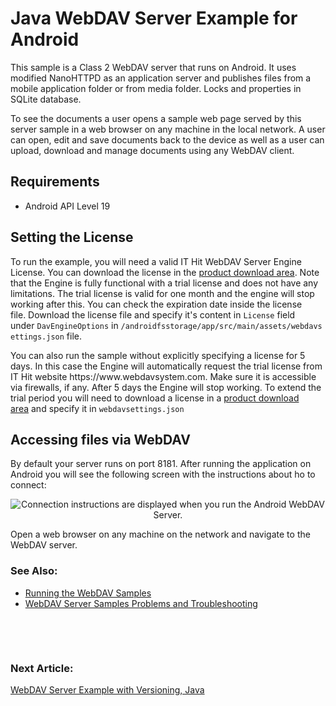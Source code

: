
<h1 class="d-xl-block d-none">Java WebDAV Server Example for Android</h1>
<p><span>This sample is a Class 2 WebDAV server that runs on Android. It uses modified&nbsp;</span>NanoHTTPD as an application server and publishes files from a mobile application folder or from media folder. L<span>ocks and properties in SQLite database.</span></p>
<p><span>To see the documents a user opens a sample web page served by this server sample in a web browser on any machine in the local network. A user can&nbsp;open, edit and save documents back to the device as well as a user can upload, download and manage documents using any WebDAV client.</span></p>
<h2>Requirements</h2>
<ul>
<li>Android API Level 19</li>
</ul>
<h2>Setting the License</h2>
<p>To run the example, you will need a valid IT Hit WebDAV Server Engine License. You can download the license in&nbsp;the&nbsp;<a title="Download" href="https://www.webdavsystem.com/javaserver/download/">product download area</a>.&nbsp;Note that the Engine is fully functional with a trial license and does not have any limitations. The trial license is valid for one month and the engine will stop working after this. You can check the expiration date inside the license file.&nbsp;Download the license file and specify it's content in&nbsp;<code class="code">License</code>&nbsp;field under&nbsp;<code class="code">DavEngineOptions</code>&nbsp;in&nbsp;<code class="code">/androidfsstorage/app/src/main/assets/webdavsettings.json</code>&nbsp;file.</p>
<p>You can also run the sample&nbsp;without explicitly specifying a license&nbsp;for 5 days. In this case&nbsp;the&nbsp;Engine will automatically request the trial license from IT Hit website https://www.webdavsystem.com. Make sure it is accessible via firewalls, if any. After 5 days the Engine will stop working. To extend the trial period you will need to download a license in a&nbsp;<a title="Download" href="https://www.webdavsystem.com/javaserver/download/">product download area</a>&nbsp;and specify it in&nbsp;<code class="code">webdavsettings.json</code></p>
<h2>Accessing files via WebDAV</h2>
<p>By default your server runs on port 8181. After running the application on Android you will see the following screen with the instructions about ho to connect:</p>
<p style="text-align: center;"><img id="__mcenew" alt="Connection instructions are displayed when you run the Android WebDAV Server." src="https://www.webdavsystem.com/media/1653/androidwebdavserver.png" rel="111413"></p>
<p>Open a web browser on any machine on the network and navigate to the WebDAV server.&nbsp;</p>
<h3>See Also:</h3>
<ul>
<li><a title="Running" href="https://www.webdavsystem.com/javaserver/server_examples/running_webdav_samples/">Running the WebDAV Samples</a></li>
<li><a title="Troubleshooting" href="https://www.webdavsystem.com/javaserver/server_examples/troubleshooting/">WebDAV Server Samples Problems and Troubleshooting</a></li>
</ul>
<p>&nbsp;</p>
<p>&nbsp;</p>
<h3 class="para d-inline next-article-heading">Next Article:</h3>
<a title="WebDAV Server with Versioning Example, Java" href="https://www.webdavsystem.com/javaserver/server_examples/deltav_storage/">WebDAV Server Example with Versioning, Java</a>

